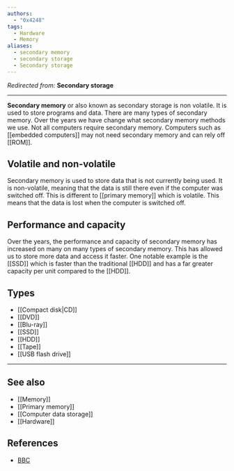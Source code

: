 ```yaml
---
authors:
  - "0x4248"
tags:
  - Hardware
  - Memory
aliases:
  - secondary memory
  - secondary storage
  - Secondary storage
---
```

*Redirected from:* **Secondary storage**
<hr>

**Secondary memory** or also known as secondary storage is non volatile. It is used to store programs and data. There are many types of secondary memory. Over the years we have change what secondary memory methods we use. Not all computers require secondary memory. Computers such as [[embedded computers]] may not need secondary memory and can rely off [[ROM]].

## Volatile and non-volatile
Secondary memory is used to store data that is not currently being used. It is non-volatile, meaning that the data is still there even if the computer was switched off. This is different to [[primary memory]] which is volatile. This means that the data is lost when the computer is switched off.

## Performance and capacity
Over the years, the performance and capacity of secondary memory has increased on many on many types of secondary memory. This has allowed us to store more data and access it faster. One notable example is the [[SSD]] which is faster than the traditional [[HDD]] and has a far greater capacity per unit compared to the [[HDD]].

## Types
- [[Compact disk|CD]]
- [[DVD]]
- [[Blu-ray]]
- [[SSD]]
- [[HDD]]
- [[Tape]]
- [[USB flash drive]]

___
## See also
- [[Memory]]
- [[Primary memory]]
- [[Computer data storage]]
- [[Hardware]]

## References
- [BBC](https://www.bbc.co.uk/bitesize/guides/zdjqmsg/revision/1#:~:text=Secondary%20storage%20is%20non%2Dvolatile,the%20computer%20was%20switched%20off.)